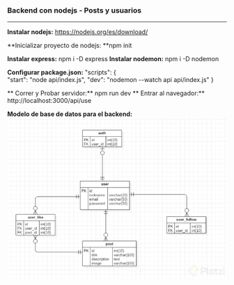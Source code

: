 ### Backend con nodejs - Posts y usuarios

---------------------------


**Instalar nodejs:** https://nodejs.org/es/download/

**Inicializar proyecto de nodejs: **npm init 

**Instalar express:** npm i -D express
**Instalar nodemon:** npm i -D nodemon

**Configurar package.json:**
"scripts": {    
    "start": "node api/index.js",
    "dev": "nodemon --watch api api/index.js"
  }

**  Correr y Probar servidor:** npm run dev
**  Entrar al navegador:** http://localhost:3000/api/use

**Modelo de base de datos para el backend:**
[![modelo de bd](https://github.com/quvp861205/backendnodejs-posts/blob/master/modelo%20de%20base%20de%20datos.jpg?raw=true "modelo de bd")](https://github.com/quvp861205/backendnodejs-posts/blob/master/modelo%20de%20base%20de%20datos.jpg?raw=true "modelo de bd")